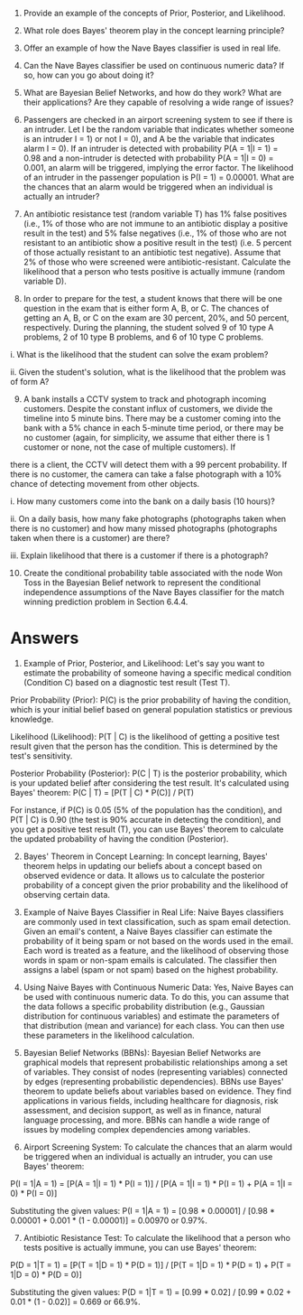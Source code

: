 1. Provide an example of the concepts of Prior, Posterior, and Likelihood.
2. What role does Bayes&#39; theorem play in the concept learning principle?
3. Offer an example of how the Nave Bayes classifier is used in real life.

4. Can the Nave Bayes classifier be used on continuous numeric data? If so, how can you go about
doing it?

5. What are Bayesian Belief Networks, and how do they work? What are their applications? Are they
capable of resolving a wide range of issues?

6. Passengers are checked in an airport screening system to see if there is an intruder. Let I be the
random variable that indicates whether someone is an intruder I = 1) or not I = 0), and A be the
variable that indicates alarm I = 0). If an intruder is detected with probability P(A = 1|I = 1) = 0.98
and a non-intruder is detected with probability P(A = 1|I = 0) = 0.001, an alarm will be triggered,
implying the error factor. The likelihood of an intruder in the passenger population is P(I = 1) =
0.00001. What are the chances that an alarm would be triggered when an individual is actually an
intruder?

7. An antibiotic resistance test (random variable T) has 1% false positives (i.e., 1% of those who are
not immune to an antibiotic display a positive result in the test) and 5% false negatives (i.e., 1% of
those who are not resistant to an antibiotic show a positive result in the test) (i.e. 5 percent of those
actually resistant to an antibiotic test negative). Assume that 2% of those who were screened were
antibiotic-resistant. Calculate the likelihood that a person who tests positive is actually immune
(random variable D).

8. In order to prepare for the test, a student knows that there will be one question in the exam that
is either form A, B, or C. The chances of getting an A, B, or C on the exam are 30 percent, 20%, and
50 percent, respectively. During the planning, the student solved 9 of 10 type A problems, 2 of 10
type B problems, and 6 of 10 type C problems.

i. What is the likelihood that the student can solve the exam problem?

ii. Given the student&#39;s solution, what is the likelihood that the problem was of form A?

9. A bank installs a CCTV system to track and photograph incoming customers. Despite the constant
influx of customers, we divide the timeline into 5 minute bins. There may be a customer coming into
the bank with a 5% chance in each 5-minute time period, or there may be no customer (again, for
simplicity, we assume that either there is 1 customer or none, not the case of multiple customers). If

there is a client, the CCTV will detect them with a 99 percent probability. If there is no customer, the
camera can take a false photograph with a 10% chance of detecting movement from other objects.

i. How many customers come into the bank on a daily basis (10 hours)?

ii. On a daily basis, how many fake photographs (photographs taken when there is no
customer) and how many missed photographs (photographs taken when there is a customer) are
there?

iii. Explain likelihood that there is a customer if there is a photograph?

10. Create the conditional probability table associated with the node Won Toss in the Bayesian Belief
network to represent the conditional independence assumptions of the Nave Bayes classifier for the
match winning prediction problem in Section 6.4.4.

# Answers

1. Example of Prior, Posterior, and Likelihood:
Let's say you want to estimate the probability of someone having a specific medical condition (Condition C) based on a diagnostic test result (Test T).

Prior Probability (Prior): P(C) is the prior probability of having the condition, which is your initial belief based on general population statistics or previous knowledge.

Likelihood (Likelihood): P(T | C) is the likelihood of getting a positive test result given that the person has the condition. This is determined by the test's sensitivity.

Posterior Probability (Posterior): P(C | T) is the posterior probability, which is your updated belief after considering the test result. It's calculated using Bayes' theorem:
P(C | T) = [P(T | C) * P(C)] / P(T)

For instance, if P(C) is 0.05 (5% of the population has the condition), and P(T | C) is 0.90 (the test is 90% accurate in detecting the condition), and you get a positive test result (T), you can use Bayes' theorem to calculate the updated probability of having the condition (Posterior).

2. Bayes' Theorem in Concept Learning: In concept learning, Bayes' theorem helps in updating our beliefs about a concept based on observed evidence or data. It allows us to calculate the posterior probability of a concept given the prior probability and the likelihood of observing certain data.

3. Example of Naive Bayes Classifier in Real Life:
Naive Bayes classifiers are commonly used in text classification, such as spam email detection. Given an email's content, a Naive Bayes classifier can estimate the probability of it being spam or not based on the words used in the email. Each word is treated as a feature, and the likelihood of observing those words in spam or non-spam emails is calculated. The classifier then assigns a label (spam or not spam) based on the highest probability.

4. Using Naive Bayes with Continuous Numeric Data:
Yes, Naive Bayes can be used with continuous numeric data. To do this, you can assume that the data follows a specific probability distribution (e.g., Gaussian distribution for continuous variables) and estimate the parameters of that distribution (mean and variance) for each class. You can then use these parameters in the likelihood calculation.

5. Bayesian Belief Networks (BBNs):
Bayesian Belief Networks are graphical models that represent probabilistic relationships among a set of variables. They consist of nodes (representing variables) connected by edges (representing probabilistic dependencies). BBNs use Bayes' theorem to update beliefs about variables based on evidence. They find applications in various fields, including healthcare for diagnosis, risk assessment, and decision support, as well as in finance, natural language processing, and more. BBNs can handle a wide range of issues by modeling complex dependencies among variables.

6. Airport Screening System:
To calculate the chances that an alarm would be triggered when an individual is actually an intruder, you can use Bayes' theorem:

P(I = 1|A = 1) = [P(A = 1|I = 1) * P(I = 1)] / [P(A = 1|I = 1) * P(I = 1) + P(A = 1|I = 0) * P(I = 0)]

Substituting the given values:
P(I = 1|A = 1) = [0.98 * 0.00001] / [0.98 * 0.00001 + 0.001 * (1 - 0.00001)] = 0.00970 or 0.97%.


7. Antibiotic Resistance Test:
To calculate the likelihood that a person who tests positive is actually immune, you can use Bayes' theorem:

P(D = 1|T = 1) = [P(T = 1|D = 1) * P(D = 1)] / [P(T = 1|D = 1) * P(D = 1) + P(T = 1|D = 0) * P(D = 0)]

Substituting the given values:
P(D = 1|T = 1) = [0.99 * 0.02] / [0.99 * 0.02 + 0.01 * (1 - 0.02)] = 0.669 or 66.9%.





```python

```
